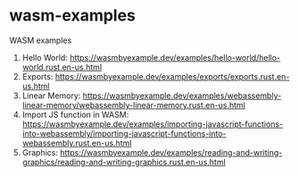 # wasm-examples
WASM examples

1. Hello World: https://wasmbyexample.dev/examples/hello-world/hello-world.rust.en-us.html
2. Exports: https://wasmbyexample.dev/examples/exports/exports.rust.en-us.html
3. Linear Memory: https://wasmbyexample.dev/examples/webassembly-linear-memory/webassembly-linear-memory.rust.en-us.html
4. Import JS function in WASM: https://wasmbyexample.dev/examples/importing-javascript-functions-into-webassembly/importing-javascript-functions-into-webassembly.rust.en-us.html
5. Graphics: https://wasmbyexample.dev/examples/reading-and-writing-graphics/reading-and-writing-graphics.rust.en-us.html
